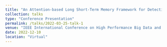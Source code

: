 ```yaml
---
title: "An Attention-based Long Short-Term Memory Framework for Detection of Bitcoin Scams."
collection: talks
type: "Conference Presentation"
permalink: /talks/2022-03-25-talk-1
venue: "IEEE International Conference on High Performance Big Data and Intelligent Systems 2022"
date: 2022-12-10
location: "Virtual"
---
```



